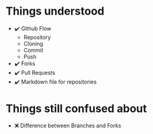 # **Things understood**
  - :heavy_check_mark: Github Flow
    - Repository
    - Cloning
    - Commit
    - Push
  - :heavy_check_mark: Forks
  - :heavy_check_mark: Pull Requests
  - :heavy_check_mark: Markdown file for repositories

# **Things still confused about**
  - :x: Difference between Branches and Forks
